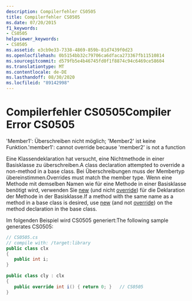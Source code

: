 ```yaml
---
description: Compilerfehler CS0505
title: Compilerfehler CS0505
ms.date: 07/20/2015
f1_keywords:
- CS0505
helpviewer_keywords:
- CS0505
ms.assetid: e3cb9e33-7338-4869-859b-81d7439f0d23
ms.openlocfilehash: 0b5154bb32c79706ca6dfaca273367fb11510814
ms.sourcegitcommit: d579fb5e4b46745fd0f1f8874c94c6469ce58604
ms.translationtype: MT
ms.contentlocale: de-DE
ms.lasthandoff: 08/30/2020
ms.locfileid: "89142998"
---
```

# <a name="compiler-error-cs0505"></a><span data-ttu-id="3cd73-103">Compilerfehler CS0505</span><span class="sxs-lookup"><span data-stu-id="3cd73-103">Compiler Error CS0505</span></span>
<span data-ttu-id="3cd73-104">'Member1': Überschreiben nicht möglich; 'Member2' ist keine Funktion.</span><span class="sxs-lookup"><span data-stu-id="3cd73-104">'member1': cannot override because 'member2' is not a function</span></span>  
  
 <span data-ttu-id="3cd73-105">Eine Klassendeklaration hat versucht, eine Nichtmethode in einer Basisklasse zu überschreiben.</span><span class="sxs-lookup"><span data-stu-id="3cd73-105">A class declaration attempted to override a non-method in a base class.</span></span> <span data-ttu-id="3cd73-106">Bei Überschreibungen muss der Membertyp übereinstimmen.</span><span class="sxs-lookup"><span data-stu-id="3cd73-106">Overrides must match the member type.</span></span> <span data-ttu-id="3cd73-107">Wenn eine Methode mit demselben Namen wie für eine Methode in einer Basisklasse benötigt wird, verwenden Sie [new](../language-reference/keywords/new-modifier.md) (und nicht [override](../language-reference/keywords/override.md)) für die Deklaration der Methode in der Basisklasse.</span><span class="sxs-lookup"><span data-stu-id="3cd73-107">If a method with the same name as a method in a base class is desired, use [new](../language-reference/keywords/new-modifier.md) (and not [override](../language-reference/keywords/override.md)) on the method declaration in the base class.</span></span>  
  
 <span data-ttu-id="3cd73-108">Im folgenden Beispiel wird CS0505 generiert:</span><span class="sxs-lookup"><span data-stu-id="3cd73-108">The following sample generates CS0505:</span></span>  
  
```csharp  
// CS0505.cs  
// compile with: /target:library  
public class clx  
{  
   public int i;  
}  
  
public class cly : clx  
{  
   public override int i() { return 0; }   // CS0505  
}  
```
